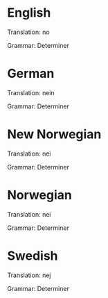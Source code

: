 English
=======

Translation: no

Grammar: Determiner



German
======

Translation: nein

Grammar: Determiner



New Norwegian
=============

Translation: nei

Grammar: Determiner



Norwegian
=========

Translation: nei

Grammar: Determiner



Swedish
=======

Translation: nej

Grammar: Determiner
